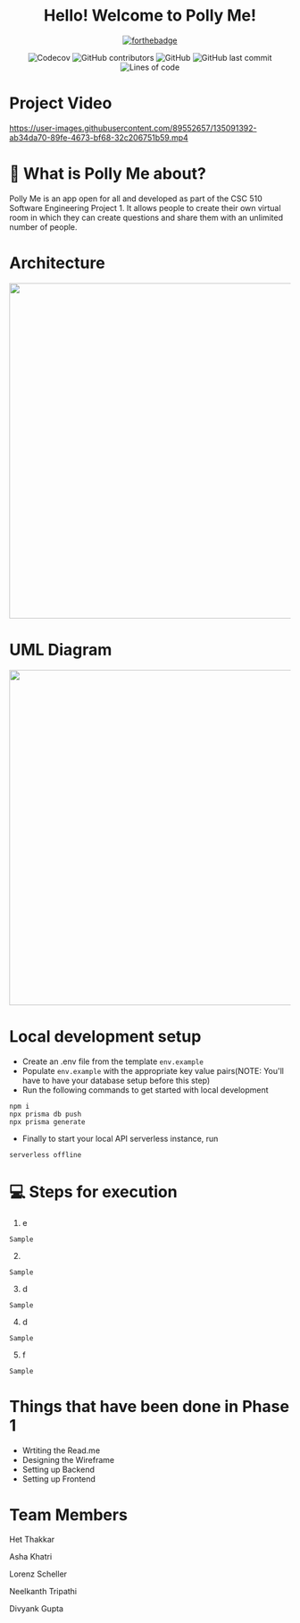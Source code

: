 <div align="center">

<h1> Hello! Welcome to Polly Me! </h1>

<div align="center">

[![forthebadge](https://forthebadge.com/images/badges/built-with-love.svg)](https://forthebadge.com) 
</div>

![Codecov](https://img.shields.io/codecov/c/github/Hetthakkar/polly)
![GitHub contributors](https://img.shields.io/github/contributors/Hetthakkar/polly)
![GitHub](https://img.shields.io/github/license/Hetthakkar/polly)
![GitHub last commit](https://img.shields.io/github/last-commit/Hetthakkar/polly)
![Lines of code](https://img.shields.io/tokei/lines/github/Hetthakkar/polly)


</div>

<h1> Project Video </h1>

https://user-images.githubusercontent.com/89552657/135091392-ab34da70-89fe-4673-bf68-32c206751b59.mp4

<h1> 💎 What is Polly Me about? </h1>

Polly Me is an app open for all and developed as part of the CSC 510 Software Engineering Project 1. It allows people to create their own virtual room in which they can create questions and share them with an unlimited number of people.

<h1> Architecture </h1>

<img src="https://github.com/hetthakkar/polly/blob/lorenz_branch/images/Architecture.png" width="600"/>

<h1> UML Diagram </h1>

<img src="https://github.com/hetthakkar/polly/blob/lorenz_branch/images/UML%20Diagram.png" width="600"/>

<h1> Local development setup </h1>

- Create an .env file from the template `env.example`
- Populate `env.example` with the appropriate key value pairs(NOTE: You'll have to have your database setup before this step)
- Run the following commands to get started with local development
```
npm i
npx prisma db push
npx prisma generate
```
- Finally to start your local API serverless instance, run
```
serverless offline
```


<h1> 💻 Steps for execution </h1>

1. e
```
Sample
```
2. 
```
Sample
```
3. d
```
Sample
```
4. d
```
Sample
```

5. f
```
Sample
```


<h1> Things that have been done in Phase 1 </h1>

* Wrtiting the Read.me
* Designing the Wireframe
* Setting up Backend
* Setting up Frontend

<h1> Team Members </h1>

Het Thakkar

Asha Khatri 

Lorenz Scheller

Neelkanth Tripathi 

Divyank Gupta 
